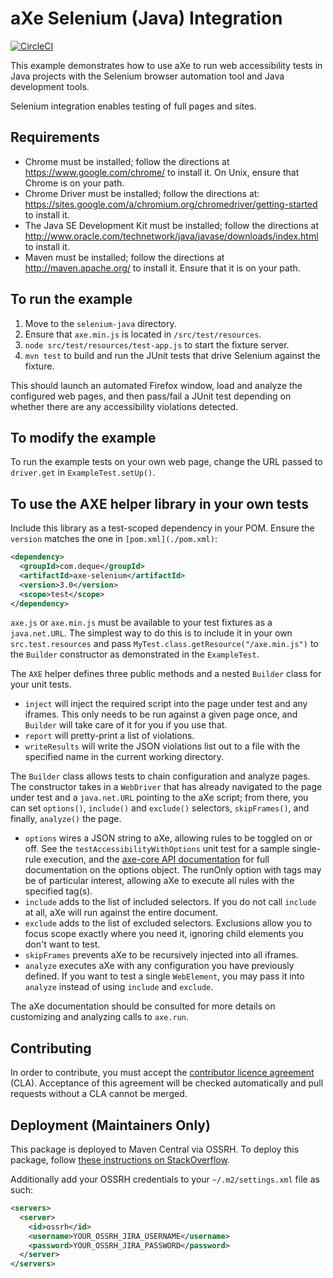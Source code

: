 # aXe Selenium (Java) Integration

[![CircleCI](https://circleci.com/gh/dequelabs/axe-selenium-java.svg?style=svg)](https://circleci.com/gh/dequelabs/axe-selenium-java)

This example demonstrates how to use aXe to run web accessibility tests in Java projects with the Selenium browser automation tool and Java development tools.

Selenium integration enables testing of full pages and sites.

## Requirements

- Chrome must be installed; follow the directions at https://www.google.com/chrome/ to install it. On Unix, ensure that Chrome is on your path.
- Chrome Driver must be installed; follow the directions at: https://sites.google.com/a/chromium.org/chromedriver/getting-started to install it.
- The Java SE Development Kit must be installed; follow the directions at http://www.oracle.com/technetwork/java/javase/downloads/index.html to install it.
- Maven must be installed; follow the directions at http://maven.apache.org/ to install it. Ensure that it is on your path.

## To run the example

1. Move to the `selenium-java` directory.
2. Ensure that `axe.min.js` is located in `/src/test/resources`.
3. `node src/test/resources/test-app.js` to start the fixture server.
4. `mvn test` to build and run the JUnit tests that drive Selenium against the fixture.

This should launch an automated Firefox window, load and analyze the configured web pages, and then pass/fail a JUnit test depending on whether there are any accessibility violations detected.

## To modify the example

To run the example tests on your own web page, change the URL passed to `driver.get` in `ExampleTest.setUp()`.

## To use the AXE helper library in your own tests

Include this library as a test-scoped dependency in your POM. Ensure the `version` matches the one in `[pom.xml](./pom.xml)`:

```xml
<dependency>
  <groupId>com.deque</groupId>
  <artifactId>axe-selenium</artifactId>
  <version>3.0</version>
  <scope>test</scope>
</dependency>
```

`axe.js` or `axe.min.js` must be available to your test fixtures as a `java.net.URL`. The simplest way to do this is to include it in your own `src.test.resources` and pass `MyTest.class.getResource("/axe.min.js")` to the `Builder` constructor as demonstrated in the `ExampleTest`.

The `AXE` helper defines three public methods and a nested `Builder` class for your unit tests.

- `inject` will inject the required script into the page under test and any iframes. This only needs to be run against a given page once, and `Builder` will take care of it for you if you use that.
- `report` will pretty-print a list of violations.
- `writeResults` will write the JSON violations list out to a file with the specified name in the current working directory.

The `Builder` class allows tests to chain configuration and analyze pages. The constructor takes in a `WebDriver` that has already navigated to the page under test and a `java.net.URL` pointing to the aXe script; from there, you can set `options()`, `include()` and `exclude()` selectors, `skipFrames()`, and finally, `analyze()` the page.

- `options` wires a JSON string to aXe, allowing rules to be toggled on or off. See the `testAccessibilityWithOptions` unit test for a sample single-rule execution, and the [axe-core API documentation](https://github.com/dequelabs/axe-core/blob/master/doc/API.md#b-options-parameter) for full documentation on the options object. The runOnly option with tags may be of particular interest, allowing aXe to execute all rules with the specified tag(s).
- `include` adds to the list of included selectors. If you do not call `include` at all, aXe will run against the entire document.
- `exclude` adds to the list of excluded selectors. Exclusions allow you to focus scope exactly where you need it, ignoring child elements you don't want to test.
- `skipFrames` prevents aXe to be recursively injected into all iframes.
- `analyze` executes aXe with any configuration you have previously defined. If you want to test a single `WebElement`, you may pass it into `analyze` instead of using `include` and `exclude`.

The aXe documentation should be consulted for more details on customizing and analyzing calls to `axe.run`.

## Contributing

In order to contribute, you must accept the [contributor licence agreement](https://cla-assistant.io/dequelabs/axe-selenium-java) (CLA). Acceptance of this agreement will be checked automatically and pull requests without a CLA cannot be merged.

## Deployment (Maintainers Only)

This package is deployed to Maven Central via OSSRH. To deploy this package, follow [these instructions on StackOverflow](https://stackoverflow.com/a/42917618).

Additionally add your OSSRH credentials to your `~/.m2/settings.xml` file as such:

```xml
<servers>
  <server>
    <id>ossrh</id>
    <username>YOUR_OSSRH_JIRA_USERNAME</username>
    <password>YOUR_OSSRH_JIRA_PASSWORD</password>
  </server>
</servers>
```
